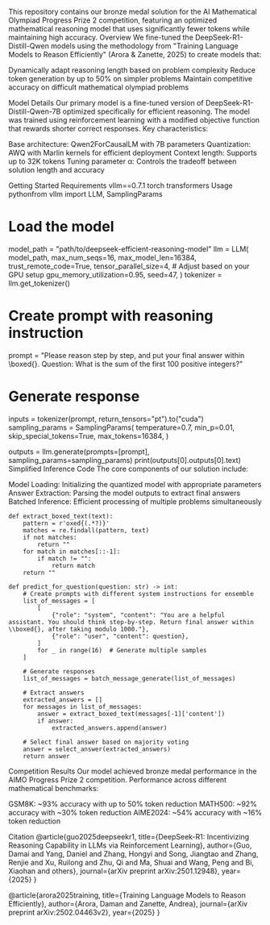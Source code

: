 This repository contains our bronze medal solution for the AI Mathematical Olympiad Progress Prize 2 competition, featuring an optimized mathematical reasoning model that uses significantly fewer tokens while maintaining high accuracy.
Overview
We fine-tuned the DeepSeek-R1-Distill-Qwen models using the methodology from "Training Language Models to Reason Efficiently" (Arora & Zanette, 2025) to create models that:

Dynamically adapt reasoning length based on problem complexity
Reduce token generation by up to 50% on simpler problems
Maintain competitive accuracy on difficult mathematical olympiad problems

Model Details
Our primary model is a fine-tuned version of DeepSeek-R1-Distill-Qwen-7B optimized specifically for efficient reasoning. The model was trained using reinforcement learning with a modified objective function that rewards shorter correct responses.
Key characteristics:

Base architecture: Qwen2ForCausalLM with 7B parameters
Quantization: AWQ with Marlin kernels for efficient deployment
Context length: Supports up to 32K tokens
Tuning parameter α: Controls the tradeoff between solution length and accuracy

Getting Started
Requirements
vllm==0.7.1
torch
transformers
Usage
pythonfrom vllm import LLM, SamplingParams

# Load the model
model_path = "path/to/deepseek-efficient-reasoning-model"
llm = LLM(
    model_path,
    max_num_seqs=16,
    max_model_len=16384,
    trust_remote_code=True,
    tensor_parallel_size=4,  # Adjust based on your GPU setup
    gpu_memory_utilization=0.95,
    seed=47,
)
tokenizer = llm.get_tokenizer()

# Create prompt with reasoning instruction
prompt = "Please reason step by step, and put your final answer within \\boxed{}. Question: What is the sum of the first 100 positive integers?"

# Generate response
inputs = tokenizer(prompt, return_tensors="pt").to("cuda")
sampling_params = SamplingParams(
    temperature=0.7,
    min_p=0.01,
    skip_special_tokens=True,
    max_tokens=16384,
)

outputs = llm.generate(prompts=[prompt], sampling_params=sampling_params)
print(outputs[0].outputs[0].text)
Simplified Inference Code
The core components of our solution include:

Model Loading: Initializing the quantized model with appropriate parameters
Answer Extraction: Parsing the model outputs to extract final answers
Batched Inference: Efficient processing of multiple problems simultaneously

```
def extract_boxed_text(text):
    pattern = r'oxed{(.*?)}'
    matches = re.findall(pattern, text)
    if not matches:
        return ""
    for match in matches[::-1]:
        if match != "":
            return match
    return ""

def predict_for_question(question: str) -> int:
    # Create prompts with different system instructions for ensemble
    list_of_messages = [
        [
            {"role": "system", "content": "You are a helpful assistant. You should think step-by-step. Return final answer within \\boxed{}, after taking modulo 1000."},
            {"role": "user", "content": question},
        ]
        for _ in range(16)  # Generate multiple samples
    ]
    
    # Generate responses
    list_of_messages = batch_message_generate(list_of_messages)
    
    # Extract answers
    extracted_answers = []
    for messages in list_of_messages:
        answer = extract_boxed_text(messages[-1]['content'])
        if answer:
            extracted_answers.append(answer)
    
    # Select final answer based on majority voting
    answer = select_answer(extracted_answers)
    return answer
```

Competition Results
Our model achieved bronze medal performance in the AIMO Progress Prize 2 competition. Performance across different mathematical benchmarks:

GSM8K: ~93% accuracy with up to 50% token reduction
MATH500: ~92% accuracy with ~30% token reduction
AIME2024: ~54% accuracy with ~16% token reduction

Citation
@article{guo2025deepseekr1,
  title={DeepSeek-R1: Incentivizing Reasoning Capability in LLMs via Reinforcement Learning},
  author={Guo, Damai and Yang, Daniel and Zhang, Hongyi and Song, Jiangtao and Zhang, Renjie and Xu, Ruilong and Zhu, Qi and Ma, Shuai and Wang, Peng and Bi, Xiaohan and others},
  journal={arXiv preprint arXiv:2501.12948},
  year={2025}
}

@article{arora2025training,
  title={Training Language Models to Reason Efficiently},
  author={Arora, Daman and Zanette, Andrea},
  journal={arXiv preprint arXiv:2502.04463v2},
  year={2025}
}
